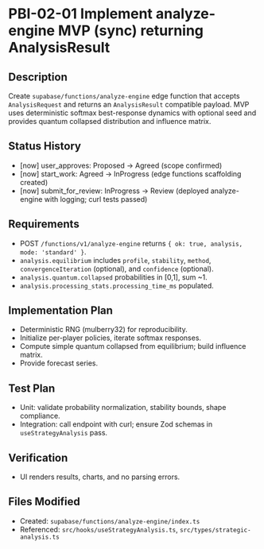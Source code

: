 # PBI-02-01 Implement analyze-engine MVP (sync) returning AnalysisResult

## Description
Create `supabase/functions/analyze-engine` edge function that accepts `AnalysisRequest` and returns an `AnalysisResult` compatible payload. MVP uses deterministic softmax best-response dynamics with optional seed and provides quantum collapsed distribution and influence matrix.

## Status History
- [now] user_approves: Proposed -> Agreed (scope confirmed)
- [now] start_work: Agreed -> InProgress (edge functions scaffolding created)
- [now] submit_for_review: InProgress -> Review (deployed analyze-engine with logging; curl tests passed)

## Requirements
- POST `/functions/v1/analyze-engine` returns `{ ok: true, analysis, mode: 'standard' }`.
- `analysis.equilibrium` includes `profile`, `stability`, `method`, `convergenceIteration` (optional), and `confidence` (optional).
- `analysis.quantum.collapsed` probabilities in [0,1], sum ~1.
- `analysis.processing_stats.processing_time_ms` populated.

## Implementation Plan
- Deterministic RNG (mulberry32) for reproducibility.
- Initialize per-player policies, iterate softmax responses.
- Compute simple quantum collapsed from equilibrium; build influence matrix.
- Provide forecast series.

## Test Plan
- Unit: validate probability normalization, stability bounds, shape compliance.
- Integration: call endpoint with curl; ensure Zod schemas in `useStrategyAnalysis` pass.

## Verification
- UI renders results, charts, and no parsing errors.

## Files Modified
- Created: `supabase/functions/analyze-engine/index.ts`
- Referenced: `src/hooks/useStrategyAnalysis.ts`, `src/types/strategic-analysis.ts`
